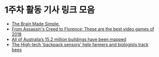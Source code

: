 # 1주차 활동 기사 링크 모음
- [The Brain Made Simple.](http://brainmadesimple.com/left-and-right-hemispheres.html)
- [From Assassin's Creed to Florence: These are the best video games of 2018](https://www.smh.com.au/technology/from-assassin-s-creed-to-florence-these-are-the-best-video-games-of-2018-20181211-p50lk9.html)
- [All of Australia’s 15.2 million buildings have been mapped](https://www.domain.com.au/news/ai-machine-learning-helped-a-canberra-company-map-every-building-in-australia-779281/)
- [The High-tech 'backpack sensors' help farmers and biologists track bees](https://www.smh.com.au/technology/high-tech-backpack-sensors-help-farmers-and-biologists-track-bees-20181217-p50mmh.html)
